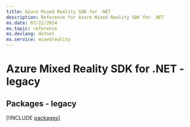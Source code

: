 ```yaml
---
title: Azure Mixed Reality SDK for .NET
description: Reference for Azure Mixed Reality SDK for .NET
ms.date: 07/22/2024
ms.topic: reference
ms.devlang: dotnet
ms.service: mixedreality
---
```

# Azure Mixed Reality SDK for .NET - legacy
## Packages - legacy
[!INCLUDE [packages](mixed-reality-index.md)]